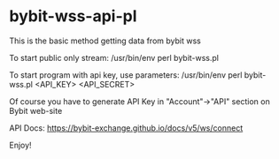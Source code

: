 # bybit-wss-api-pl

This is the basic method getting data from bybit wss

To start public only stream:
/usr/bin/env perl bybit-wss.pl

To start program with api key, use parameters:
/usr/bin/env perl bybit-wss.pl <API_KEY> <API_SECRET>

Of course you have to generate API Key in "Account"->"API" section on Bybit web-site

API Docs: https://bybit-exchange.github.io/docs/v5/ws/connect

Enjoy!